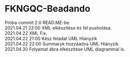 # FKNGQC-Beadando
Próba commit 2.0 READ.ME-be </br>
2021.04.21 22:00 XML elkészítése és fel pusholása. </br>
2021.04.22 XML Fix.</br>
2021.04.22 21:00 Kész feladat UML Hiányzik</br>
2021.04.22 22:00 Summaryk hozzáadva UML Hiányzik</br>
2021.04.30 Folyamat ábra elkészítése UML diagrammal is.</br>